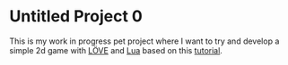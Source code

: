 # Untitled Project 0

This is my work in progress pet project where I want to try and develop a simple 2d game with [LÖVE](https://love2d.org/) and [Lua](https://www.lua.org) based on this [tutorial](https://github.com/a327ex/blog/issues/30).
